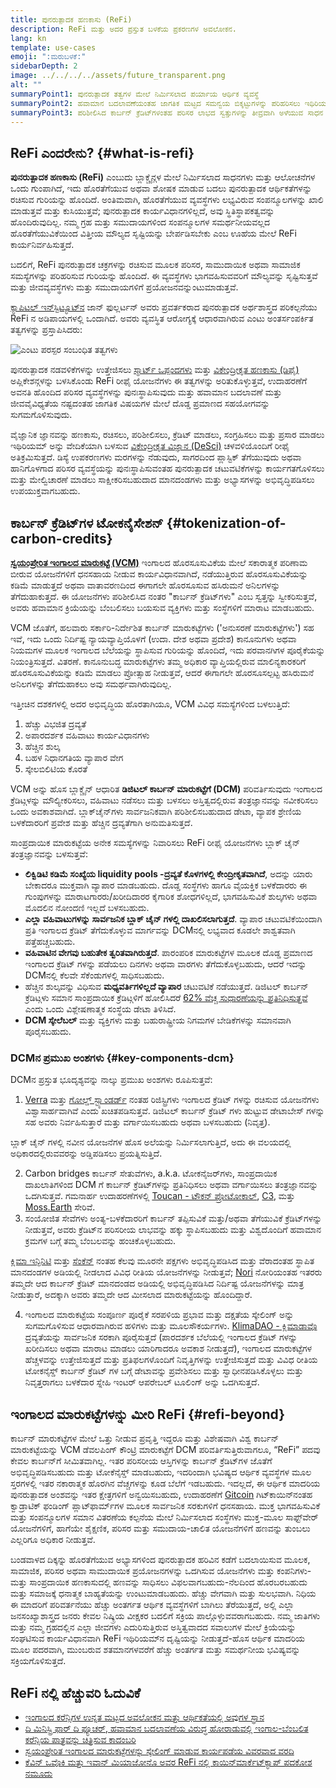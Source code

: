```yaml
---
title: ಪುನರುತ್ಪಾದಕ ಹಣಕಾಸು (ReFi)
description: ReFi ಮತ್ತು ಅದರ ಪ್ರಸ್ತುತ ಬಳಕೆಯ ಪ್ರಕರಣಗಳ ಅವಲೋಕನ.
lang: kn
template: use-cases
emoji: ":ಮರುಬಳಕೆ:"
sidebarDepth: 2
image: ../../../../assets/future_transparent.png
alt: ""
summaryPoint1: ಪುನರುತ್ಪಾದಕ ತತ್ವಗಳ ಮೇಲೆ ನಿರ್ಮಿಸಲಾದ ಪರ್ಯಾಯ ಆರ್ಥಿಕ ವ್ಯವಸ್ಥೆ
summaryPoint2: ಹವಾಮಾನ ಬದಲಾವಣೆಯಂತಹ ಜಾಗತಿಕ ಮಟ್ಟದ ಸಮನ್ವಯ ಬಿಕ್ಕಟ್ಟುಗಳನ್ನು ಪರಿಹರಿಸಲು ಇಥಿರಿಯಮ್ಅನ್ನು ಬಳಸಿಕೊಳ್ಳುವ ಪ್ರಯತ್ನ
summaryPoint3: ಪರಿಶೀಲಿಸಿದ ಕಾರ್ಬನ್ ಕ್ರೆಡಿಟ್‌ಗಳಂತಹ ಪರಿಸರ ಲಾಭದ ಸ್ವತ್ತುಗಳನ್ನು ತೀವ್ರವಾಗಿ ಅಳೆಯುವ ಸಾಧನ
---
```


## ReFi ಎಂದರೇನು? {#what-is-refi}

**ಪುನರುತ್ಪಾದಕ ಹಣಕಾಸು (ReFi)** ಎಂಬುದು ಬ್ಲಾಕ್ಚೈನ್ಗಳ ಮೇಲೆ ನಿರ್ಮಿಸಲಾದ ಸಾಧನಗಳು ಮತ್ತು ಆಲೋಚನೆಗಳ ಒಂದು ಗುಂಪಾಗಿದೆ, ಇದು ಹೊರತೆಗೆಯುವ ಅಥವಾ ಶೋಷಕ ಮಾಡುವ ಬದಲು ಪುನರುತ್ಪಾದಕ ಆರ್ಥಿಕತೆಗಳನ್ನು ರಚಿಸುವ ಗುರಿಯನ್ನು ಹೊಂದಿದೆ. ಅಂತಿಮವಾಗಿ, ಹೊರತೆಗೆಯುವ ವ್ಯವಸ್ಥೆಗಳು ಲಭ್ಯವಿರುವ ಸಂಪನ್ಮೂಲಗಳನ್ನು ಖಾಲಿ ಮಾಡುತ್ತವೆ ಮತ್ತು ಕುಸಿಯುತ್ತವೆ; ಪುನರುತ್ಪಾದಕ ಕಾರ್ಯವಿಧಾನಗಳಿಲ್ಲದೆ, ಅವು ಸ್ಥಿತಿಸ್ಥಾಪಕತ್ವವನ್ನು ಹೊಂದಿರುವುದಿಲ್ಲ. ನಮ್ಮ ಗ್ರಹ ಮತ್ತು ಸಮುದಾಯಗಳಿಂದ ಸಂಪನ್ಮೂಲಗಳ ಸಮರ್ಥನೀಯವಲ್ಲದ ಹೊರತೆಗೆಯುವಿಕೆಯಿಂದ ವಿತ್ತೀಯ ಮೌಲ್ಯದ ಸೃಷ್ಟಿಯನ್ನು ಬೇರ್ಪಡಿಸಬೇಕು ಎಂಬ ಊಹೆಯ ಮೇಲೆ ReFi ಕಾರ್ಯನಿರ್ವಹಿಸುತ್ತದೆ.

ಬದಲಿಗೆ, ReFi ಪುನರುತ್ಪಾದಕ ಚಕ್ರಗಳನ್ನು ರಚಿಸುವ ಮೂಲಕ ಪರಿಸರ, ಸಾಮುದಾಯಿಕ ಅಥವಾ ಸಾಮಾಜಿಕ ಸಮಸ್ಯೆಗಳನ್ನು ಪರಿಹರಿಸುವ ಗುರಿಯನ್ನು ಹೊಂದಿದೆ. ಈ ವ್ಯವಸ್ಥೆಗಳು ಭಾಗವಹಿಸುವವರಿಗೆ ಮೌಲ್ಯವನ್ನು ಸೃಷ್ಟಿಸುತ್ತವೆ ಮತ್ತು ಜೀವವ್ಯವಸ್ಥೆಗಳು ಮತ್ತು ಸಮುದಾಯಗಳಿಗೆ ಪ್ರಯೋಜನವನ್ನುಂಟುಮಾಡುತ್ತವೆ.

[ಕ್ಯಾಪಿಟಲ್ ಇನ್‍ಸ್ಟಿಟ್ಯೂಟ್‍ನ](https://capitalinstitute.org) ಜಾನ್ ಫುಲ್ಲರ್ಟನ್ ಅವರು ಪ್ರವರ್ತಕರಾದ ಪುನರುತ್ಪಾದಕ ಅರ್ಥಶಾಸ್ತ್ರದ ಪರಿಕಲ್ಪನೆಯು ReFi ನ ಅಡಿಪಾಯಗಳಲ್ಲಿ ಒಂದಾಗಿದೆ. ಅವರು ವ್ಯವಸ್ಥಿತ ಆರೋಗ್ಯಕ್ಕೆ ಆಧಾರವಾಗಿರುವ ಎಂಟು ಅಂತರ್ಸಂಪರ್ಕಿತ ತತ್ವಗಳನ್ನು ಪ್ರಸ್ತಾಪಿಸಿದರು:

![ಎಂಟು ಪರಸ್ಪರ ಸಂಬಂಧಿತ ತತ್ವಗಳು](../../assets/use-cases/refi-regenerative-economy-diagram.png)

ಪುನರುತ್ಪಾದಕ ನಡವಳಿಕೆಗಳನ್ನು ಉತ್ತೇಜಿಸಲು [ಸ್ಮಾರ್ಟ್ ಒಪ್ಪಂದಗಳು](/developers/docs/smart-contracts/) ಮತ್ತು [ವಿಕೇಂದ್ರೀಕೃತ ಹಣಕಾಸು (ಡಿಫೈ)](/defi/) ಅಪ್ಲಿಕೇಶನ್ಗಳನ್ನು ಬಳಸಿಕೊಂಡು ReFi ರೀಫೈ ಯೋಜನೆಗಳು ಈ ತತ್ವಗಳನ್ನು ಅರಿತುಕೊಳ್ಳುತ್ತವೆ, ಉದಾಹರಣೆಗೆ ಅವನತಿ ಹೊಂದಿದ ಪರಿಸರ ವ್ಯವಸ್ಥೆಗಳನ್ನು ಪುನಃಸ್ಥಾಪಿಸುವುದು ಮತ್ತು ಹವಾಮಾನ ಬದಲಾವಣೆ ಮತ್ತು ಜೀವವೈವಿಧ್ಯತೆಯ ನಷ್ಟದಂತಹ ಜಾಗತಿಕ ವಿಷಯಗಳ ಮೇಲೆ ದೊಡ್ಡ ಪ್ರಮಾಣದ ಸಹಯೋಗವನ್ನು ಸುಗಮಗೊಳಿಸುವುದು.

ವೈಜ್ಞಾನಿಕ ಜ್ಞಾನವನ್ನು ಹಣಕಾಸು, ರಚಿಸಲು, ಪರಿಶೀಲಿಸಲು, ಕ್ರೆಡಿಟ್ ಮಾಡಲು, ಸಂಗ್ರಹಿಸಲು ಮತ್ತು ಪ್ರಸಾರ ಮಾಡಲು ಇಥಿರಿಯಮ್ ಅನ್ನು ವೇದಿಕೆಯಾಗಿ ಬಳಸುವ [ವಿಕೇಂದ್ರೀಕೃತ ವಿಜ್ಞಾನ (DeSci)](/desci/) ಚಳವಳಿಯೊಂದಿಗೆ ರೀಫೈ ಅತಿಕ್ರಮಿಸುತ್ತದೆ. ಡಿಸ್ಯೆ ಉಪಕರಣಗಳು ಮರಗಳನ್ನು ನೆಡುವುದು, ಸಾಗರದಿಂದ ಪ್ಲಾಸ್ಟಿಕ್ ತೆಗೆಯುವುದು ಅಥವಾ ಹಾನಿಗೊಳಗಾದ ಪರಿಸರ ವ್ಯವಸ್ಥೆಯನ್ನು ಪುನಃಸ್ಥಾಪಿಸುವಂತಹ ಪುನರುತ್ಪಾದಕ ಚಟುವಟಿಕೆಗಳನ್ನು ಕಾರ್ಯಗತಗೊಳಿಸಲು ಮತ್ತು ಮೇಲ್ವಿಚಾರಣೆ ಮಾಡಲು ಸಾಕ್ಷೀಕರಿಸಬಹುದಾದ ಮಾನದಂಡಗಳು ಮತ್ತು ಅಭ್ಯಾಸಗಳನ್ನು ಅಭಿವೃದ್ಧಿಪಡಿಸಲು ಉಪಯುಕ್ತವಾಗಬಹುದು.

## ಕಾರ್ಬನ್ ಕ್ರೆಡಿಟ್‌ಗಳ ಟೋಕನೈಸೇಶನ್ {#tokenization-of-carbon-credits}

**[ಸ್ವಯಂಪ್ರೇರಿತ ಇಂಗಾಲದ ಮಾರುಕಟ್ಟೆ (VCM)](https://climatefocus.com/so-what-voluntary-carbon-market-exactly/)** ಇಂಗಾಲದ ಹೊರಸೂಸುವಿಕೆಯ ಮೇಲೆ ಸಕಾರಾತ್ಮಕ ಪರಿಣಾಮ ಬೀರುವ ಯೋಜನೆಗಳಿಗೆ ಧನಸಹಾಯ ನೀಡುವ ಕಾರ್ಯವಿಧಾನವಾಗಿದೆ, ನಡೆಯುತ್ತಿರುವ ಹೊರಸೂಸುವಿಕೆಯನ್ನು ಕಡಿಮೆ ಮಾಡುತ್ತದೆ ಅಥವಾ ವಾತಾವರಣದಿಂದ ಈಗಾಗಲೇ ಹೊರಸೂಸುವ ಹಸಿರುಮನೆ ಅನಿಲಗಳನ್ನು ತೆಗೆದುಹಾಕುತ್ತದೆ. ಈ ಯೋಜನೆಗಳು ಪರಿಶೀಲಿಸಿದ ನಂತರ "ಕಾರ್ಬನ್ ಕ್ರೆಡಿಟ್‌ಗಳು" ಎಂಬ ಸ್ವತ್ತನ್ನು ಸ್ವೀಕರಿಸುತ್ತವೆ, ಅವರು ಹವಾಮಾನ ಕ್ರಿಯೆಯನ್ನು ಬೆಂಬಲಿಸಲು ಬಯಸುವ ವ್ಯಕ್ತಿಗಳು ಮತ್ತು ಸಂಸ್ಥೆಗಳಿಗೆ ಮಾರಾಟ ಮಾಡಬಹುದು.

VCM ಜೊತೆಗೆ, ಹಲವಾರು ಸರ್ಕಾರಿ-ನಿರ್ದೇಶಿತ ಕಾರ್ಬನ್ ಮಾರುಕಟ್ಟೆಗಳು ('ಅನುಸರಣೆ ಮಾರುಕಟ್ಟೆಗಳು') ಸಹ ಇವೆ, ಇದು ಒಂದು ನಿರ್ದಿಷ್ಟ ನ್ಯಾಯವ್ಯಾಪ್ತಿಯೊಳಗೆ (ಉದಾ. ದೇಶ ಅಥವಾ ಪ್ರದೇಶ) ಕಾನೂನುಗಳು ಅಥವಾ ನಿಯಮಗಳ ಮೂಲಕ ಇಂಗಾಲದ ಬೆಲೆಯನ್ನು ಸ್ಥಾಪಿಸುವ ಗುರಿಯನ್ನು ಹೊಂದಿದೆ, ಇದು ಪರವಾನಗಿಗಳ ಪೂರೈಕೆಯನ್ನು ನಿಯಂತ್ರಿಸುತ್ತದೆ. ವಿತರಣೆ. ಕಾನೂನುಬದ್ಧ ಮಾರುಕಟ್ಟೆಗಳು ತಮ್ಮ ಅಧಿಕಾರ ವ್ಯಾಪ್ತಿಯಲ್ಲಿರುವ ಮಾಲಿನ್ಯಕಾರಕರಿಗೆ ಹೊರಸೂಸುವಿಕೆಯನ್ನು ಕಡಿಮೆ ಮಾಡಲು ಪ್ರೋತ್ಸಾಹ ನೀಡುತ್ತವೆ, ಆದರೆ ಈಗಾಗಲೇ ಹೊರಸೂಸಲ್ಪಟ್ಟ ಹಸಿರುಮನೆ ಅನಿಲಗಳನ್ನು ತೆಗೆದುಹಾಕಲು ಅವು ಸಮರ್ಥವಾಗಿರುವುದಿಲ್ಲ.

ಇತ್ತೀಚಿನ ದಶಕಗಳಲ್ಲಿ ಅದರ ಅಭಿವೃದ್ಧಿಯ ಹೊರತಾಗಿಯೂ, VCM ವಿವಿಧ ಸಮಸ್ಯೆಗಳಿಂದ ಬಳಲುತ್ತಿದೆ:

1. ಹೆಚ್ಚು ವಿಭಜಿತ ದ್ರವ್ಯತೆ
2. ಅಪಾರದರ್ಶಕ ವಹಿವಾಟು ಕಾರ್ಯವಿಧಾನಗಳು
3. ಹೆಚ್ಚಿನ ಶುಲ್ಕ
4. ಬಹಳ ನಿಧಾನಗತಿಯ ವ್ಯಾಪಾರ ವೇಗ
5. ಸ್ಕೇಲಬಿಲಿಟಿಯ ಕೊರತೆ

VCM ಅನ್ನು ಹೊಸ ಬ್ಲಾಕ್ಚೈನ್ ಆಧಾರಿತ **ಡಿಜಿಟಲ್ ಕಾರ್ಬನ್ ಮಾರುಕಟ್ಟೆಗೆ (DCM)** ಪರಿವರ್ತಿಸುವುದು ಇಂಗಾಲದ ಕ್ರೆಡಿಟ್ಗಳನ್ನು ಮೌಲ್ಯೀಕರಿಸಲು, ವಹಿವಾಟು ನಡೆಸಲು ಮತ್ತು ಬಳಸಲು ಅಸ್ತಿತ್ವದಲ್ಲಿರುವ ತಂತ್ರಜ್ಞಾನವನ್ನು ನವೀಕರಿಸಲು ಒಂದು ಅವಕಾಶವಾಗಿದೆ. ಬ್ಲಾಕ್‌ಚೈನ್‌ಗಳು ಸಾರ್ವಜನಿಕವಾಗಿ ಪರಿಶೀಲಿಸಬಹುದಾದ ಡೇಟಾ, ವ್ಯಾಪಕ ಶ್ರೇಣಿಯ ಬಳಕೆದಾರರಿಗೆ ಪ್ರವೇಶ ಮತ್ತು ಹೆಚ್ಚಿನ ದ್ರವ್ಯತೆಗಾಗಿ ಅನುಮತಿಸುತ್ತದೆ.

ಸಾಂಪ್ರದಾಯಿಕ ಮಾರುಕಟ್ಟೆಯ ಅನೇಕ ಸಮಸ್ಯೆಗಳನ್ನು ನಿವಾರಿಸಲು ReFi ರೀಫೈ ಯೋಜನೆಗಳು ಬ್ಲಾಕ್ ಚೈನ್ ತಂತ್ರಜ್ಞಾನವನ್ನು ಬಳಸುತ್ತವೆ:

- **ಲಿಕ್ವಿಡಿಟಿ ಕಡಿಮೆ ಸಂಖ್ಯೆಯ liquidity pools -ದ್ರವ್ಯತೆ ಕೊಳಗಳಲ್ಲಿ ಕೇಂದ್ರೀಕೃತವಾಗಿದೆ**, ಅದನ್ನು ಯಾರು ಬೇಕಾದರೂ ಮುಕ್ತವಾಗಿ ವ್ಯಾಪಾರ ಮಾಡಬಹುದು. ದೊಡ್ಡ ಸಂಸ್ಥೆಗಳು ಹಾಗೂ ವೈಯಕ್ತಿಕ ಬಳಕೆದಾರರು ಈ ಗುಂಪುಗಳನ್ನು ಮಾರಾಟಗಾರರು/ಖರೀದಿದಾರರ ಕೈಗಾರಿಕ ಶೋಧಗಳಿಲ್ಲದೆ, ಭಾಗವಹಿಸುವಿಕೆ ಶುಲ್ಕಗಳು ಅಥವಾ ಮೊದಲಿನ ನೋಂದಣಿ ಇಲ್ಲದೆ ಬಳಸಬಹುದು.
- **ಎಲ್ಲಾ ವಹಿವಾಟುಗಳನ್ನು ಸಾರ್ವಜನಿಕ ಬ್ಲಾಕ್ ಚೈನ್ ಗಳಲ್ಲಿ ದಾಖಲಿಸಲಾಗುತ್ತದೆ**. ವ್ಯಾಪಾರ ಚಟುವಟಿಕೆಯಿಂದಾಗಿ ಪ್ರತಿ ಇಂಗಾಲದ ಕ್ರೆಡಿಟ್ ತೆಗೆದುಕೊಳ್ಳುವ ಮಾರ್ಗವನ್ನು DCMನಲ್ಲಿ ಲಭ್ಯವಾದ ಕೂಡಲೇ ಶಾಶ್ವತವಾಗಿ ಪತ್ತೆಹಚ್ಚಬಹುದು.
- **ವಹಿವಾಟಿನ ವೇಗವು ಬಹುತೇಕ ತ್ವರಿತವಾಗಿರುತ್ತದೆ**. ಪಾರಂಪರಿಕ ಮಾರುಕಟ್ಟೆಗಳ ಮೂಲಕ ದೊಡ್ಡ ಪ್ರಮಾಣದ ಇಂಗಾಲದ ಕ್ರೆಡಿಟ್ ಗಳನ್ನು ಪಡೆಯಲು ದಿನಗಳು ಅಥವಾ ವಾರಗಳು ತೆಗೆದುಕೊಳ್ಳಬಹುದು, ಆದರೆ ಇದನ್ನು DCMನಲ್ಲಿ ಕೆಲವೇ ಸೆಕೆಂಡುಗಳಲ್ಲಿ ಸಾಧಿಸಬಹುದು.
- ಹೆಚ್ಚಿನ ಶುಲ್ಕವನ್ನು ವಿಧಿಸುವ **ಮಧ್ಯವರ್ತಿಗಳಿಲ್ಲದೆ ವ್ಯಾಪಾರ** ಚಟುವಟಿಕೆ ನಡೆಯುತ್ತದೆ. ಡಿಜಿಟಲ್ ಕಾರ್ಬನ್ ಕ್ರೆಡಿಟ್ಗಳು ಸಮಾನ ಸಾಂಪ್ರದಾಯಿಕ ಕ್ರೆಡಿಟ್ಗಳಿಗೆ ಹೋಲಿಸಿದರೆ [62% ವೆಚ್ಚ ಸುಧಾರಣೆಯನ್ನು ಪ್ರತಿನಿಧಿಸುತ್ತವೆ](https://www.klimadao.finance/blog/klimadao-analysis-of-the-base-carbon-tonne) ಎಂದು ಒಂದು ವಿಶ್ಲೇಷಣಾತ್ಮಕ ಸಂಸ್ಥೆಯ ಡೇಟಾ ತಿಳಿಸಿದೆ.
- **DCM ಸ್ಕೇಲೆಬಲ್** ಮತ್ತು ವ್ಯಕ್ತಿಗಳು ಮತ್ತು ಬಹುರಾಷ್ಟ್ರೀಯ ನಿಗಮಗಳ ಬೇಡಿಕೆಗಳನ್ನು ಸಮಾನವಾಗಿ ಪೂರೈಸಬಹುದು.

### DCMನ ಪ್ರಮುಖ ಅಂಶಗಳು {#key-components-dcm}

DCMನ ಪ್ರಸ್ತುತ ಭೂದೃಶ್ಯವನ್ನು ನಾಲ್ಕು ಪ್ರಮುಖ ಅಂಶಗಳು ರೂಪಿಸುತ್ತವೆ:

1. [Verra](https://verra.org/project/vcs-program/registry-system/) ಮತ್ತು [ಗೋಲ್ಡ್ ಸ್ಟ್ಯಾಂಡರ್ಡ್](https://www.goldstandard.org/) ನಂತಹ ರಿಜಿಸ್ಟ್ರಿಗಳು ಇಂಗಾಲದ ಕ್ರೆಡಿಟ್ ಗಳನ್ನು ರಚಿಸುವ ಯೋಜನೆಗಳು ವಿಶ್ವಾಸಾರ್ಹವಾಗಿವೆ ಎಂದು ಖಚಿತಪಡಿಸುತ್ತವೆ. ಡಿಜಿಟಲ್ ಕಾರ್ಬನ್ ಕ್ರೆಡಿಟ್ ಗಳು ಹುಟ್ಟುವ ಡೇಟಾಬೇಸ್ ಗಳನ್ನು ಸಹ ಅವರು ನಿರ್ವಹಿಸುತ್ತಾರೆ ಮತ್ತು ವರ್ಗಾಯಿಸಬಹುದು ಅಥವಾ ಬಳಸಬಹುದು (ನಿವೃತ್ತ).

ಬ್ಲಾಕ್ ಚೈನ್ ಗಳಲ್ಲಿ ನವೀನ ಯೋಜನೆಗಳ ಹೊಸ ಅಲೆಯನ್ನು ನಿರ್ಮಿಸಲಾಗುತ್ತಿದೆ, ಅದು ಈ ವಲಯದಲ್ಲಿ ಅಧಿಕಾರದಲ್ಲಿರುವವರನ್ನು ಅಡ್ಡಿಪಡಿಸಲು ಪ್ರಯತ್ನಿಸುತ್ತಿದೆ.

2. Carbon bridges ಕಾರ್ಬನ್ ಸೇತುವೆಗಳು, a.k.a. ಟೋಕನೈಜರ್‌ಗಳು, ಸಾಂಪ್ರದಾಯಿಕ ದಾಖಲಾತಿಗಳಿಂದ DCM ಗೆ ಕಾರ್ಬನ್ ಕ್ರೆಡಿಟ್‌ಗಳನ್ನು ಪ್ರತಿನಿಧಿಸಲು ಅಥವಾ ವರ್ಗಾಯಿಸಲು ತಂತ್ರಜ್ಞಾನವನ್ನು ಒದಗಿಸುತ್ತವೆ. ಗಮನಾರ್ಹ ಉದಾಹರಣೆಗಳಲ್ಲಿ [Toucan - ಟೌಕನ್ ಪ್ರೋಟೋಕಾಲ್](https://toucan.earth/), [C3](https://c3.app/), ಮತ್ತು [Moss.Earth](https://moss.earth/) ಸೇರಿವೆ.
3. ಸಂಯೋಜಿತ ಸೇವೆಗಳು ಅಂತ್ಯ-ಬಳಕೆದಾರರಿಗೆ ಕಾರ್ಬನ್ ತಪ್ಪಿಸುವಿಕೆ ಮತ್ತು/ಅಥವಾ ತೆಗೆಯುವಿಕೆ ಕ್ರೆಡಿಟ್‌ಗಳನ್ನು ನೀಡುತ್ತವೆ, ಅವರು ಕ್ರೆಡಿಟ್‌ನ ಪರಿಸರೀಯ ಲಾಭವನ್ನು ಹಕ್ಕು ಸ್ಥಾಪಿಸಬಹುದು ಮತ್ತು ವಿಶ್ವದೊಂದಿಗೆ ಹವಾಮಾನ ಕ್ರಮಗಳ ಬಗ್ಗೆ ತಮ್ಮ ಬೆಂಬಲವನ್ನು ಹಂಚಿಕೊಳ್ಳಬಹುದು.

[ಕ್ಲಿಮಾ ಇನ್ಫಿನಿಟಿ](https://www.klimadao.finance/infinity) ಮತ್ತು [ಸೆಂಕೆನ್](https://senken.io/) ನಂತಹ ಕೆಲವು ಮೂರನೇ ಪಕ್ಷಗಳು ಅಭಿವೃದ್ಧಿಪಡಿಸಿದ ಮತ್ತು ವೆರಾದಂತಹ ಸ್ಥಾಪಿತ ಮಾನದಂಡಗಳ ಅಡಿಯಲ್ಲಿ ನೀಡಲಾದ ವಿವಿಧ ರೀತಿಯ ಯೋಜನೆಗಳನ್ನು ನೀಡುತ್ತವೆ; [Nori](https://nori.com/) ನೋರಿಯಂತಹ ಇತರರು ತಮ್ಮದೇ ಆದ ಕಾರ್ಬನ್ ಕ್ರೆಡಿಟ್ ಮಾನದಂಡದ ಅಡಿಯಲ್ಲಿ ಅಭಿವೃದ್ಧಿಪಡಿಸಿದ ನಿರ್ದಿಷ್ಟ ಯೋಜನೆಗಳನ್ನು ಮಾತ್ರ ನೀಡುತ್ತಾರೆ, ಅದಕ್ಕಾಗಿ ಅವರು ತಮ್ಮದೇ ಆದ ಮೀಸಲಾದ ಮಾರುಕಟ್ಟೆಯನ್ನು ಹೊಂದಿದ್ದಾರೆ.

4. ಇಂಗಾಲದ ಮಾರುಕಟ್ಟೆಯ ಸಂಪೂರ್ಣ ಪೂರೈಕೆ ಸರಪಳಿಯ ಪ್ರಭಾವ ಮತ್ತು ದಕ್ಷತೆಯ ಸ್ಕೇಲಿಂಗ್ ಅನ್ನು ಸುಗಮಗೊಳಿಸುವ ಆಧಾರವಾಗಿರುವ ಹಳಿಗಳು ಮತ್ತು ಮೂಲಸೌಕರ್ಯಗಳು. [KlimaDAO - ಕ್ಲಿಮಾಡಾವೊ](http://klimadao.finance/) ದ್ರವ್ಯತೆಯನ್ನು ಸಾರ್ವಜನಿಕ ಸರಕಾಗಿ ಪೂರೈಸುತ್ತದೆ (ಪಾರದರ್ಶಕ ಬೆಲೆಯಲ್ಲಿ ಇಂಗಾಲದ ಕ್ರೆಡಿಟ್ ಗಳನ್ನು ಖರೀದಿಸಲು ಅಥವಾ ಮಾರಾಟ ಮಾಡಲು ಯಾರಿಗಾದರೂ ಅವಕಾಶ ನೀಡುತ್ತದೆ), ಇಂಗಾಲದ ಮಾರುಕಟ್ಟೆಗಳ ಹೆಚ್ಚಳವನ್ನು ಉತ್ತೇಜಿಸುತ್ತದೆ ಮತ್ತು ಪ್ರತಿಫಲಗಳೊಂದಿಗೆ ನಿವೃತ್ತಿಗಳನ್ನು ಉತ್ತೇಜಿಸುತ್ತದೆ ಮತ್ತು ವಿವಿಧ ರೀತಿಯ ಟೋಕನೈಸ್ಡ್ ಕಾರ್ಬನ್ ಕ್ರೆಡಿಟ್ ಗಳ ಬಗ್ಗೆ ಡೇಟಾವನ್ನು ಪ್ರವೇಶಿಸಲು ಮತ್ತು ಸ್ವಾಧೀನಪಡಿಸಿಕೊಳ್ಳಲು ಮತ್ತು ನಿವೃತ್ತರಾಗಲು ಬಳಕೆದಾರ ಸ್ನೇಹಿ ಇಂಟರ್ ಆಪರೇಬಲ್ ಟೂಲಿಂಗ್ ಅನ್ನು ಒದಗಿಸುತ್ತದೆ.

## ಇಂಗಾಲದ ಮಾರುಕಟ್ಟೆಗಳನ್ನು ಮೀರಿ ReFi {#refi-beyond}

ಕಾರ್ಬನ್ ಮಾರುಕಟ್ಟೆಗಳ ಮೇಲೆ ಒತ್ತು ನೀಡುವ ಪ್ರವೃತ್ತಿ ಇದ್ದರೂ ಮತ್ತು ವಿಶೇಷವಾಗಿ ವಿಶ್ವ ಕಾರ್ಬನ್ ಮಾರುಕಟ್ಟೆಯನ್ನು VCM ಡೆವಲಪಿಂಗ್ ಕೌಂಟ್ರಿ ಮಾರುಕಟ್ಟೆಗೆ DCM ಪರಿವರ್ತಿಸುತ್ತಿರುವಾಗಲೂ, “ReFi” ಪದವು ಕೇವಲ ಕಾರ್ಬನ್‌ಗೆ ಸೀಮಿತವಾಗಿಲ್ಲ. ಇತರ ಪರಿಸರೀಯ ಆಸ್ತಿಗಳನ್ನು ಕಾರ್ಬನ್ ಕ್ರೆಡಿಟ್‌ಗಳ ಜೊತೆಗೆ ಅಭಿವೃದ್ಧಿಪಡಿಸಬಹುದು ಮತ್ತು ಟೋಕೆನೈಸ್ಡ್ ಮಾಡಬಹುದು, ಇದರಿಂದಾಗಿ ಭವಿಷ್ಯದ ಆರ್ಥಿಕ ವ್ಯವಸ್ಥೆಗಳ ಮೂಲ ಸ್ತರಗಳಲ್ಲಿ ಇತರ ನಕಾರಾತ್ಮಕ ಹೊರಗಿನ ವೆಚ್ಚಗಳನ್ನು ಕೂಡ ಬೆಲೆಗೆ ಇಡಬಹುದು. ಇದಲ್ಲದೆ, ಈ ಆರ್ಥಿಕ ಮಾದರಿಯ ಪುನರುತ್ಪಾದಕ ಅಂಶವನ್ನು ಇತರ ಕ್ಷೇತ್ರಗಳಿಗೆ ಅನ್ವಯಿಸಬಹುದು, ಉದಾಹರಣೆಗೆ [Gitcoin](https://gitcoin.co/) ಗಿಟ್‍ಕಾಯಿನ್‍ನಂತಹ ಕ್ವಾಡ್ರಾಟಿಕ್ ಫಂಡಿಂಗ್ ಪ್ಲಾಟ್‍ಫಾರ್ಮ್‍ಗಳ ಮೂಲಕ ಸಾರ್ವಜನಿಕ ಸರಕುಗಳಿಗೆ ಧನಸಹಾಯ. ಮುಕ್ತ ಭಾಗವಹಿಸುವಿಕೆ ಮತ್ತು ಸಂಪನ್ಮೂಲಗಳ ಸಮಾನ ವಿತರಣೆಯ ಕಲ್ಪನೆಯ ಮೇಲೆ ನಿರ್ಮಿಸಲಾದ ಸಂಸ್ಥೆಗಳು ಮುಕ್ತ-ಮೂಲ ಸಾಫ್ಟ್‌ವೇರ್ ಯೋಜನೆಗಳಿಗೆ, ಹಾಗೆಯೇ ಶೈಕ್ಷಣಿಕ, ಪರಿಸರ ಮತ್ತು ಸಮುದಾಯ-ಚಾಲಿತ ಯೋಜನೆಗಳಿಗೆ ಹಣವನ್ನು ತುಂಬಲು ಎಲ್ಲರಿಗೂ ಅಧಿಕಾರ ನೀಡುತ್ತವೆ.

ಬಂಡವಾಳದ ದಿಕ್ಕನ್ನು ಹೊರತೆಗೆಯುವ ಅಭ್ಯಾಸಗಳಿಂದ ಪುನರುತ್ಪಾದಕ ಹರಿವಿನ ಕಡೆಗೆ ಬದಲಾಯಿಸುವ ಮೂಲಕ, ಸಾಮಾಜಿಕ, ಪರಿಸರ ಅಥವಾ ಸಾಮುದಾಯಿಕ ಪ್ರಯೋಜನಗಳನ್ನು ಒದಗಿಸುವ ಯೋಜನೆಗಳು ಮತ್ತು ಕಂಪನಿಗಳು-ಮತ್ತು ಸಾಂಪ್ರದಾಯಿಕ ಹಣಕಾಸುದಲ್ಲಿ ಹಣವನ್ನು ಸಾಧಿಸಲು ವಿಫಲವಾಗಬಹುದು-ನೆಲದಿಂದ ಹೊರಬರಬಹುದು ಮತ್ತು ಸಮಾಜಕ್ಕೆ ಧನಾತ್ಮಕ ಬಾಹ್ಯತೆಯನ್ನು ಉಂಟುಮಾಡಬಹುದು. ಹೆಚ್ಚು ವೇಗವಾಗಿ ಮತ್ತು ಸುಲಭವಾಗಿ. ನಿಧಿಯ ಈ ಮಾದರಿಗೆ ಪರಿವರ್ತನೆಯು ಹೆಚ್ಚು ಅಂತರ್ಗತ ಆರ್ಥಿಕ ವ್ಯವಸ್ಥೆಗಳಿಗೆ ಬಾಗಿಲು ತೆರೆಯುತ್ತದೆ, ಅಲ್ಲಿ ಎಲ್ಲಾ ಜನಸಂಖ್ಯಾಶಾಸ್ತ್ರದ ಜನರು ಕೇವಲ ನಿಷ್ಕ್ರಿಯ ವೀಕ್ಷಕರ ಬದಲಿಗೆ ಸಕ್ರಿಯ ಪಾಲ್ಗೊಳ್ಳುವವರಾಗಬಹುದು. ನಮ್ಮ ಜಾತಿಗಳು ಮತ್ತು ನಮ್ಮ ಗ್ರಹದಲ್ಲಿನ ಎಲ್ಲಾ ಜೀವಗಳು ಎದುರಿಸುತ್ತಿರುವ ಅಸ್ತಿತ್ವವಾದದ ಸವಾಲುಗಳ ಮೇಲೆ ಕ್ರಿಯೆಯನ್ನು ಸಂಘಟಿಸುವ ಕಾರ್ಯವಿಧಾನವಾಗಿ ReFi ಇಥಿರಿಯಮ್‍ನ ದೃಷ್ಟಿಯನ್ನು ನೀಡುತ್ತದೆ-ಹೊಸ ಆರ್ಥಿಕ ಮಾದರಿಯ ಮೂಲ ಪದರವಾಗಿ, ಮುಂಬರುವ ಶತಮಾನಗಳವರೆಗೆ ಹೆಚ್ಚು ಅಂತರ್ಗತ ಮತ್ತು ಸಮರ್ಥನೀಯ ಭವಿಷ್ಯವನ್ನು ಸಕ್ರಿಯಗೊಳಿಸುತ್ತದೆ.

## ReFi ನಲ್ಲಿ ಹೆಚ್ಚುವರಿ ಓದುವಿಕೆ

- [ಇಂಗಾಲದ ಕರೆನ್ಸಿಗಳ ಉನ್ನತ ಮಟ್ಟದ ಅವಲೋಕನ ಮತ್ತು ಆರ್ಥಿಕತೆಯಲ್ಲಿ ಅವುಗಳ ಸ್ಥಾನ](https://www.klimadao.finance/blog/the-vision-of-a-carbon-currency)
- [ದಿ ಮಿನಿಸ್ಟ್ರಿ ಫಾರ್ ದಿ ಫ್ಯೂಚರ್, ಹವಾಮಾನ ಬದಲಾವಣೆಯ ವಿರುದ್ಧ ಹೋರಾಡುವಲ್ಲಿ ಇಂಗಾಲ-ಬೆಂಬಲಿತ ಕರೆನ್ಸಿಯ ಪಾತ್ರವನ್ನು ಚಿತ್ರಿಸುವ ಕಾದಂಬರಿ](https://en.wikipedia.org/wiki/The_Ministry_for_the_Future)
- [ಸ್ವಯಂಪ್ರೇರಿತ ಇಂಗಾಲದ ಮಾರುಕಟ್ಟೆಗಳನ್ನು ಸ್ಕೇಲಿಂಗ್ ಮಾಡುವ ಕಾರ್ಯಪಡೆಯ ವಿವರವಾದ ವರದಿ](https://www.iif.com/Portals/1/Files/TSVCM_Report.pdf)
- [ಕೆವಿನ್ ಒವೊಕಿ ಮತ್ತು ಇವಾನ್ ಮಿಯಾಜೋನೊ ಅವರ ReFi ನಲ್ಲಿ ಕಾಯಿನ್‍ಮಾರ್ಕೆಟ್‍ಕ್ಯಾಪ್ ಪದಕೋಶ ನಮೂದು](https://coinmarketcap.com/alexandria/glossary/regenerative-finance-refi)

